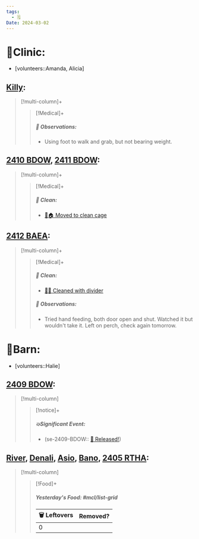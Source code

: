 ```yaml
---
tags:
  - 🗒️
Date: 2024-03-02
---
```


# 🏥Clinic:
- [volunteers::Amanda, Alicia]

## [Killy](../RARE%20Birds/Ed%20Birds/Killy.md):
> [!multi-column]+
>
>> [!Medical]+
>> ##### 🔭 Observations:
>> - Using foot to walk and grab, but not bearing weight.

## [2410 BDOW](../RARE%20Birds/2410%20BDOW.md), [2411 BDOW](../RARE%20Birds/2411%20BDOW.md):
> [!multi-column]+
>
>> [!Medical]+
>>##### 🫧 Clean:
>> - [🧼🏠 Moved to clean cage](../Admin/Codes/Moved%20to%20clean%20cage.md)

## [2412 BAEA](../RARE%20Birds/2412%20BAEA.md):
> [!multi-column]+
>
>> [!Medical]+
>>##### 🫧 Clean:
>> - [🧼➗ Cleaned with divider](../Admin/Codes/Cleaned%20with%20divider.md)
>>
>> ##### 🔭 Observations:
>> - Tried hand feeding, both door open and shut. Watched it but wouldn't take it. Left on perch, check again tomorrow.

# 🏡Barn:
- [volunteers::Halie]

## [2409 BDOW](../RARE%20Birds/2409%20BDOW.md):
> [!multi-column]
>
>> [!notice]+
>> ##### 💥Significant Event:
>>- (se-2409-BDOW:: [🥳 Released!](../Admin/Codes/Released!.md))

## [River](../RARE%20Birds/Ed%20Birds/River.md), [Denali](../RARE%20Birds/Ed%20Birds/Denali.md), [Asio](../RARE%20Birds/Ed%20Birds/Asio.md), [Bano](../RARE%20Birds/Ed%20Birds/Bano.md), [2405 RTHA](../RARE%20Birds/2405%20RTHA.md):
> [!multi-column]
>
>> [!Food]+
>> ##### Yesterday's Food: #mcl/list-grid
>> |🗑️ Leftovers| Removed?
>> |---|---|
>>|0|

